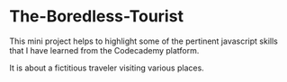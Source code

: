 # The-Boredless-Tourist

This mini project helps to highlight some of the pertinent javascript skills that I have learned from the Codecademy platform.

It is about a fictitious traveler visiting various places.
